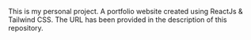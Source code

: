 This is my personal project. A portfolio website created using ReactJs & Tailwind CSS. The URL has been provided in the description of this repository.
